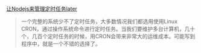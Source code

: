 [让Nodejs来管理定时任务later](http://blog.fens.me/nodejs-cron-later/)

> 一个完整的系统少不了定时任务，大多数情况我们都选用使用Linux CRON，通过操作系统命令进行定时任务。当我们要维护多台计算机，几十个，几百个定时任务的时候，用CRON会带来非常大的运维成本。可能写到程序中，就是一个不错的选择了。